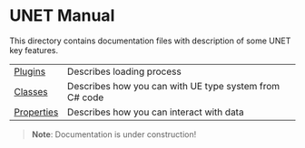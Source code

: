 # UNET Manual

This directory contains documentation files with description of some UNET key features.

| | |
|-|-|
| [Plugins](plugins.md) | Describes loading process
| [Classes](classes.md) | Describes how you can with UE type system from C# code
| [Properties](properties.md) | Describes how you can interact with data

> **Note**: Documentation is under construction!
